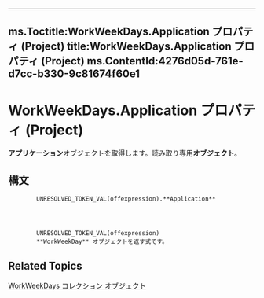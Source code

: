 

---
ms.Toctitle:WorkWeekDays.Application プロパティ (Project)
title:WorkWeekDays.Application プロパティ (Project)
ms.ContentId:4276d05d-761e-d7cc-b330-9c81674f60e1
---
# WorkWeekDays.Application プロパティ (Project)




**アプリケーション**オブジェクトを取得します。読み取り専用**オブジェクト**。

## 構文

            UNRESOLVED_TOKEN_VAL(offexpression).**Application**




            UNRESOLVED_TOKEN_VAL(offexpression)
            **WorkWeekDay** オブジェクトを返す式です。



## Related Topics

[WorkWeekDays コレクション オブジェクト](70ef7283-1dc1-7b19-5d84-5b3d5698e169.md)




